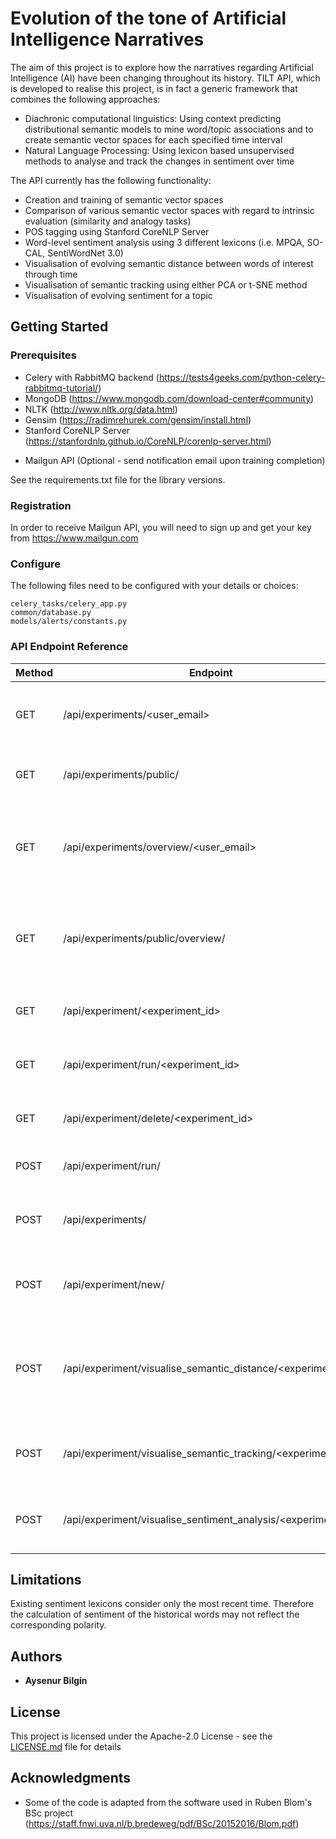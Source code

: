 # Evolution of the tone of Artificial Intelligence Narratives

The aim of this project is to explore how the narratives regarding Artificial Intelligence (AI) have been changing throughout its history.
TILT API, which is developed to realise this project, is in fact a generic framework that combines the following approaches:
- Diachronic computational linguistics: Using context predicting distributional semantic models to mine word/topic associations and to create semantic vector spaces for each specified time interval
- Natural Language Processing: Using lexicon based unsupervised methods to analyse and track the changes in sentiment over time

The API currently has the following functionality:
- Creation and training of semantic vector spaces
- Comparison of various semantic vector spaces with regard to intrinsic evaluation (similarity and analogy tasks)
- POS tagging using Stanford CoreNLP Server
- Word-level sentiment analysis using 3 different lexicons (i.e. MPQA, SO-CAL, SentiWordNet 3.0)
- Visualisation of evolving semantic distance between words of interest through time
- Visualisation of semantic tracking using either PCA or t-SNE method
- Visualisation of evolving sentiment for a topic

## Getting Started

### Prerequisites

* Celery with RabbitMQ backend (https://tests4geeks.com/python-celery-rabbitmq-tutorial/)
* MongoDB (https://www.mongodb.com/download-center#community)
* NLTK (http://www.nltk.org/data.html)
* Gensim (https://radimrehurek.com/gensim/install.html)
* Stanford CoreNLP Server (https://stanfordnlp.github.io/CoreNLP/corenlp-server.html)
+ Mailgun API (Optional - send notification email upon training completion)

See the requirements.txt file for the library versions.

### Registration
In order to receive  Mailgun API, you will need to sign up and get your key from https://www.mailgun.com

### Configure

The following files need to be configured with your details or choices:

```
celery_tasks/celery_app.py
common/database.py
models/alerts/constants.py
```

### API Endpoint Reference

| Method | Endpoint | Usage | Returns | Example Request Body (JSON) |
| --- | --- |  --- |  --- | --- |
| GET | /api/experiments/<user_email> | Get experiments created using the *user_email* | User experiments (JSON) | - |
| GET | /api/experiments/public/ | Get experiments created publicly | Public experiments (JSON) | - |
| GET | /api/experiments/overview/<user_email> | Compare experiments created using the *user_email* | Components of Bokeh plot (HeatMap) to be embedded (JSON) | - |
| GET | /api/experiments/public/overview/ | Compare experiments created publicly | Components of Bokeh plot (HeatMap) to be embedded (JSON) | - |
| GET | /api/experiment/<experiment_id> | Get experiment having *experiment_id* | Experiment details (JSON) | - |
| GET | /api/experiment/run/<experiment_id> | Run experiment having *experiment_id* | Status information (Plain text) | - |
| GET | /api/experiment/delete/<experiment_id> | Delete experiment having *experiment_id* | Status information (Plain text) | - |
| POST | /api/experiment/run/ | Run experiment | Status information (Plain text) | ```{ "experimentId" : "a6a47948ef0a438bbb3db96ec9df7696"}``` |
| POST | /api/experiments/ | Get experiments created using the *user_email* | User experiments (JSON)  | ```{"userEmail" : "user@email.com"}``` |
| POST | /api/experiment/new/ | Configure and create experiment | Status information (Plain text) | ``` { "userEmail" : "user@email.com", "form" : [ { "experiment_display_title" : "Experiment title", "online_flag" : true, "training_algorithm" : "SGHS" } ] } ``` |
| POST | /api/experiment/visualise_semantic_distance/<experiment_id> | Visualise evolution of semantic distance between a keyword and aspects of interest | Components of Bokeh plot to be embedded (JSON) | ``` {"form" : [ { "keyword" : "artificial intelligence", "num_neighbours" : 10, "aspect_list[]" : ["military", "jobs", "transport", "efficiency"] } ] } ``` |
| POST | /api/experiment/visualise_semantic_tracking/<experiment_id> | Run experiment having *experiment_id* | Components of Bokeh plot to be embedded (JSON) | ``` { "form" : [ { "keyword" : "artificial intelligence", "num_neighbours" : 10, "visualisation_alg" : "pca" } ] } ``` |
| POST | /api/experiment/visualise_sentiment_analysis/<experiment_id> | Delete experiment having *experiment_id* | Components of Bokeh plot to be embedded (JSON) | ``` {"form" : [ { "keyword" : "artificial intelligence", "num_neighbours" : 10, "sentiment_lexicon" : "SO-CAL" } ] } ``` |

## Limitations

Existing sentiment lexicons consider only the most recent time. Therefore the calculation of sentiment of the historical words may not reflect the corresponding polarity.

## Authors

* **Aysenur Bilgin**

## License

This project is licensed under the Apache-2.0 License - see the [LICENSE.md](LICENSE.md) file for details

## Acknowledgments

* Some of the code is adapted from the software used in Ruben Blom's BSc project (https://staff.fnwi.uva.nl/b.bredeweg/pdf/BSc/20152016/Blom.pdf)



